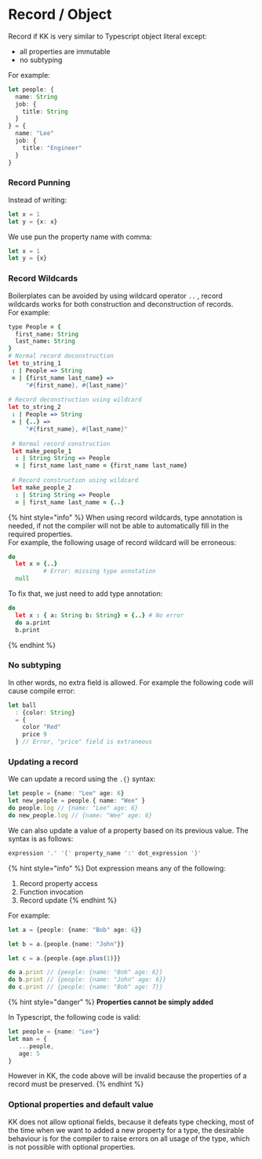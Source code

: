 # Record / Object

Record if KK is very similar to Typescript object literal except:

* all properties are immutable
* no subtyping

For example:

```typescript
let people: {
  name: String
  job: {
    title: String
  }
} = {
  name: "Lee"
  job: {
    title: "Engineer"
  }
}
```

### Record Punning

Instead of writing:

```typescript
let x = 1
let y = {x: x}
```

We use pun the property name with comma:

```typescript
let x = 1
let y = {x}
```

### Record Wildcards

Boilerplates can be avoided by using wildcard operator `..` , record wildcards works for both construction and deconstruction of records.  
For example:

```coffeescript
type People = {
  first_name: String
  last_name: String
}
# Normal record deconstruction
let to_string_1
 : | People => String
 = | {first_name last_name} =>
     "#{first_name}, #{last_name}"
     
# Record deconstruction using wildcard
let to_string_2
 : | People => String
 = | {..} =>
     "#{first_name}, #{last_name}"
     
 # Normal record construction
 let make_people_1
  : | String String => People
  = | first_name last_name = {first_name last_name}
  
 # Record construction using wildcard
 let make_people_2
  : | String String => People
  = | first_name last_name = {..}
```

{% hint style="info" %}
When using record wildcards, type annotation is needed, if not the compiler will not be able to automatically fill in the required properties.   
For example, the following usage of record wildcard will be erroneous:

```coffeescript
do
  let x = {..}
          # Error: missing type annotation
  null
```

To fix that, we just need to add type annotation:

```coffeescript
do
  let x : { a: String b: String} = {..} # No error
  do a.print
  b.print
```
{% endhint %}

  
  




### No subtyping

In other words, no extra field is allowed. For example the following code will cause compile error:

```typescript
let ball 
  : {color: String} 
  = {
    color "Red"
    price 9
  } // Error, "price" field is extraneous 
```

### Updating a record

We can update a record using the `.{}` syntax:

```typescript
let people = {name: "Lee" age: 6}
let new_people = people.{ name: "Wee" }
do people.log // {name: "Lee" age: 6}
do new_people.log // {name: "Wee" age: 6}
```

We can also update a value of a property based on its previous value. The syntax is as follows:

```c
expression '.' '{' property_name ':' dot_expression '}'
```

{% hint style="info" %}
Dot expression means any of the following:

1. Record property access
2. Function invocation
3. Record update
{% endhint %}

For example:

```typescript
let a = {people: {name: "Bob" age: 6}}

let b = a.{people.{name: "John"}}

let c = a.{people.{age.plus(1)}}

do a.print // {people: {name: "Bob" age: 6}}
do b.print // {people: {name: "John" age: 6}}
do c.print // {people: {name: "Bob" age: 7}}
```

{% hint style="danger" %}
**Properties cannot be simply added**

In Typescript, the following code is valid:

```typescript
let people = {name: "Lee"}
let man = {
   ...people,
   age: 5
}
```

However in KK, the code above will be invalid because the properties of a record must be preserved.
{% endhint %}



### Optional properties and default value

KK does not allow optional fields, because it defeats type checking, most of the time when we want to added a new property for a type, the desirable behaviour is for the compiler to raise errors on all usage of the type, which is not possible with optional properties.



